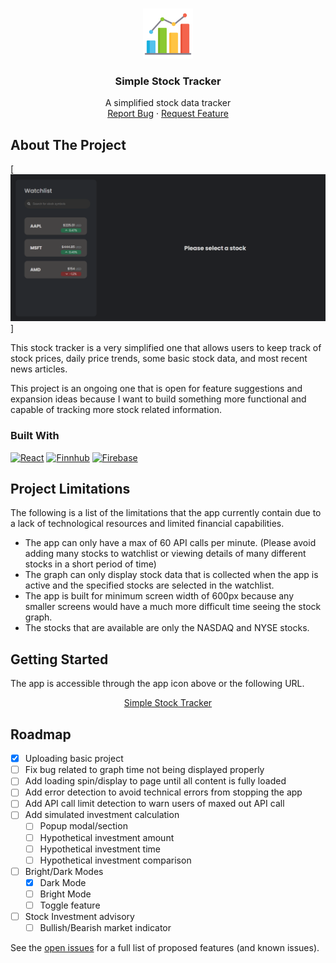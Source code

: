 
<a id="readme-top"></a>

<br />
<div align="center">
  <a href="https://simplestocktracker.netlify.app/" target="_blank">
    <img src="public/icon.png" alt="Logo" width="80" height="80">
  </a>

  <h3 align="center">Simple Stock Tracker</h3>

  <p align="center">
    A simplified stock data tracker
    <br />
    <a href="https://github.com/whuang24/ReactStockTracker/issues/new?assignees=whuang24&labels=bug&projects=&template=bug_report.md&title=">Report Bug</a>
    ·
    <a href="https://github.com/whuang24/ReactStockTracker/issues/new?assignees=whuang24&labels=enhancement&projects=&template=feature_request.md&title=">Request Feature</a>
  </p>
</div>


## About The Project

[![Simple Stock Tracker Screenshot][product-screenshot]]

This stock tracker is a very simplified one that allows users to keep track of stock prices, daily price trends, some basic stock data, and most recent news articles.

This project is an ongoing one that is open for feature suggestions and expansion ideas because I want to build something more functional and capable of tracking more stock related information.

### Built With

[![React][React.js]][React-url]
[![Finnhub][Finnhub-icon]][Finnhub-url]
[![Firebase][Firebase-icon]][Firebase-url]


## Project Limitations

The following is a list of the limitations that the app currently contain due to a lack of technological resources and limited financial capabilities.

* The app can only have a max of 60 API calls per minute. (Please avoid adding many stocks to watchlist or viewing details of many different stocks in a short period of time)
* The graph can only display stock data that is collected when the app is active and the specified stocks are selected in the watchlist. 
* The app is built for minimum screen width of 600px because any smaller screens would have a much more difficult time seeing the stock graph.
* The stocks that are available are only the NASDAQ and NYSE stocks.


## Getting Started

The app is accessible through the app icon above or the following URL.

<div align="center">
    <a href="https://simplestocktracker.netlify.app/" target="_blank">Simple Stock Tracker</a>
</div>


## Roadmap

- [x] Uploading basic project
- [ ] Fix bug related to graph time not being displayed properly
- [ ] Add loading spin/display to page until all content is fully loaded
- [ ] Add error detection to avoid technical errors from stopping the app
- [ ] Add API call limit detection to warn users of maxed out API call
- [ ] Add simulated investment calculation
    - [ ] Popup modal/section
    - [ ] Hypothetical investment amount
    - [ ] Hypothetical investment time
    - [ ] Hypothetical investment comparison
- [ ] Bright/Dark Modes
    - [x] Dark Mode
    - [ ] Bright Mode
    - [ ] Toggle feature
- [ ] Stock Investment advisory
    - [ ] Bullish/Bearish market indicator

See the [open issues](https://github.com/whuang24/ReactStockTracker/issues) for a full list of proposed features (and known issues).


[product-screenshot]: public/Screenshot1.png
[React.js]: https://img.shields.io/badge/React-20232A?style=for-the-badge&logo=react&logoColor=61DAFB
[React-url]: https://reactjs.org/
[Finnhub-icon]: https://img.shields.io/badge/:badgeContent?logo=finnhub&logoColor=white
[Finnhub-url]: https://finnhub.io/
[Firebase-icon]: https://img.shields.io/badge/firebase-rgb(255%2C%20196%2C%200)?style=for-the-badge&logo=firebase&logoColor=%23DD2C00
[Firebase-url]: https://firebase.google.com/
